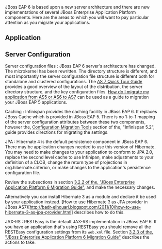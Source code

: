 JBoss EAP 6 is based upon a new server architecture and there are new implementations of several JBoss Enterprise Application Platform components. Here are the areas to which you will want to pay particular attention as you migrate your applications.  

Application
-----------

Server Configuration 
--------------------
       
Server configuration files
: JBoss EAP 6 server's architecture has changed.  The microkernel has been rewritten. The directory structure is different, and most importantly the server configuration file structure is different both for standalone and clustered configurations. The [AS 7 Quick Tour Guide](https://docs.jboss.org/author/display/AS7/Getting+Started+Guide#GettingStartedGuide-AS7AQuickTour) provides a good overview of the layout of the distribution, the server directory structure, and the key configuration files. [How do I migrate my application from AS5 or AS6 to AS7](https://docs.jboss.org/author/display/AS71/How+do+I+migrate+my+application+from+AS5+or+AS6+to+AS7) can be used as a guide to migration your JBoss EAP 5 applications.
            
Caching
: Infinispan provides the caching facility in JBoss EAP 6.  It replaces JBoss Cache which is provided in JBoss EAP 5. There is no 1-to-1 mapping of the server configuration attributes between these two components, however the, [Configuration Migration Tools](https://docs.jboss.org/author/display/ISPN/Configuration+Migration+Tools) section of the, "Infinispan 5.2", guide provides directions for migrating the settings.

JPA
: Hibernate 4 is the default persistence component in JBoss EAP 6. There may be application changes needed to use this version of Hibernate. You may need to make changes to your application to conform to JPA 2.0, replace the second level cache to use Infinipan, make adjustments to your definition of a CLOB, change the return type of  projections in org.hibernate.criterion, or make changes to the application's persistence configuration file.
                              
  Review the subsections in section [3.2.2 of the, "JBoss Enterprise Application Platform 6 Migration Guide"](https://access.redhat.com/knowledge/docs/en-US/JBoss_Enterprise_Application_Platform/6/html/Migration_Guide/sect-Hibernate_and_JPA_Changes.html), and make the necessary changes.
  
  Alternatively you can install Hibernate 3 as a module and declare it be used by your application instead. [How to use Hibernate 3 as JPA provider in JBoss AS7)[http://badr-elhouari.blogspot.com/2011/10/how-to-use-hibernate-3-as-jpa-provider.html] describes how to do this.

JAX-RS
: RESTEasy is the default JAX-RS implementation in JBoss EAP 6. If you have an application that's using RESTEasy you should remove all the RESTEasy configuration settings from its `web.xml` file.  Section [3.2.3 of the, "JBoss Enterprise Application Platform 6 Migration Guide"](https://access.redhat.com/site/documentation//en-US/JBoss_Enterprise_Application_Platform/6/html/Migration_Guide/sect-JAX-RS_and_RESTEasy_Changes.html) describes the actions to take.
